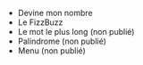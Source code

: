 - Devine mon nombre
- Le FizzBuzz
- Le mot le plus long (non publié)
- Palindrome (non publié)
- Menu (non publié)
